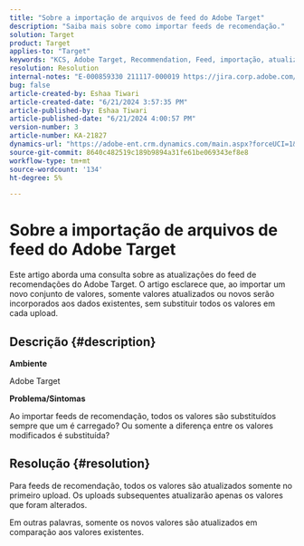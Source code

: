 ```yaml
---
title: "Sobre a importação de arquivos de feed do Adobe Target"
description: "Saiba mais sobre como importar feeds de recomendação."
solution: Target
product: Target
applies-to: "Target"
keywords: "KCS, Adobe Target, Recommendation, Feed, importação, atualizações, valores, período"
resolution: Resolution
internal-notes: "E-000859330 211117-000019 https://jira.corp.adobe.com/browse/RECS-5411"
bug: false
article-created-by: Eshaa Tiwari
article-created-date: "6/21/2024 3:57:35 PM"
article-published-by: Eshaa Tiwari
article-published-date: "6/21/2024 4:00:57 PM"
version-number: 3
article-number: KA-21827
dynamics-url: "https://adobe-ent.crm.dynamics.com/main.aspx?forceUCI=1&pagetype=entityrecord&etn=knowledgearticle&id=e281bef3-e62f-ef11-840a-6045bd029b18"
source-git-commit: 8640c482519c189b9894a31fe61be069343ef8e8
workflow-type: tm+mt
source-wordcount: '134'
ht-degree: 5%

---
```


# Sobre a importação de arquivos de feed do Adobe Target


Este artigo aborda uma consulta sobre as atualizações do feed de recomendações do Adobe Target. O artigo esclarece que, ao importar um novo conjunto de valores, somente valores atualizados ou novos serão incorporados aos dados existentes, sem substituir todos os valores em cada upload.

## Descrição {#description}


<b>Ambiente</b>

Adobe Target

<b>Problema/Sintomas</b>

Ao importar feeds de recomendação, todos os valores são substituídos sempre que um é carregado? Ou somente a diferença entre os valores modificados é substituída?


## Resolução {#resolution}


Para feeds de recomendação, todos os valores são atualizados somente no primeiro upload. Os uploads subsequentes atualizarão apenas os valores que foram alterados.

Em outras palavras, somente os novos valores são atualizados em comparação aos valores existentes.
